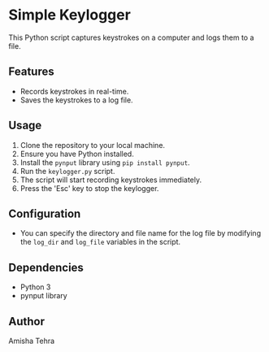 # Simple Keylogger

This Python script captures keystrokes on a computer and logs them to a file.

## Features
- Records keystrokes in real-time.
- Saves the keystrokes to a log file.

## Usage
1. Clone the repository to your local machine.
2. Ensure you have Python installed.
3. Install the `pynput` library using `pip install pynput`.
4. Run the `keylogger.py` script.
5. The script will start recording keystrokes immediately.
6. Press the 'Esc' key to stop the keylogger.

## Configuration
- You can specify the directory and file name for the log file by modifying the `log_dir` and `log_file` variables in the script.

## Dependencies
- Python 3
- pynput library

## Author
Amisha Tehra

